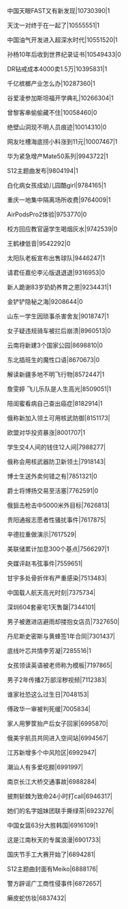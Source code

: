 中国天眼FAST又有新发现|10730390|1

天沈一对终于在一起了|10555551|1

中国油气开发进入超深水时代|10551520|1

孙杨10年后收到世界纪录证书|10549433|0

DR钻戒成本4000卖1.5万|10395831|1

千亿槟榔产业怎么办|10287360|1

谷爱凌参加斯坦福开学典礼|10266304|1

曾黎客串偷偷藏不住|10058460|0

绝壁山洞现不明人员痕迹|10014310|0

网友吐槽海底捞小料涨到11元|10007467|1

华为紧急增产Mate50系列|9943722|1

S12主题曲发布|9804194|1

白化病女孩成幼儿园酷girl|9784165|1

重庆一地集中隔离场所收费|9764009|1

AirPodsPro2体验|9753770|0

校方回应教官逼学生喝烟灰水|9742539|0

王鹤棣低音|9542292|0

太阳队老板宣布出售球队|9446247|1

请君任嘉伦李沁版退退退|9316953|0

新人跪谢83岁奶奶养育之恩|9234431|1

金铲铲隐秘之海|9208644|0

山东一学生因琐事杀害舍友|9018747|1

女子疑违规骑车被拦后崩溃|8960513|0

云南将新建3个国家公园|8698810|0

东北插班生的魔性口语|8670673|0

解读新疆多地不明飞行物|8572447|1

詹雯婷 飞儿乐队是人生高光|8509051|1

陪闺蜜看病自己查出癌症|8182914|1

俄称新加入领土可用核武防御|8151173|

欧盟对华投资暴涨|8001707|1

学生交4人间的钱住12人间|7988277|

俄称会用核武器防卫新领土|7918143|

博士生送外卖何错之有|7851321|0

爵士将博扬交易至活塞|7762591|0

俄狙击枪击中5000米外目标|7626813|

贵阳通报志愿者性骚扰事件|7617875|

辛德拉重做演示|7617529|

美联储累计加息300个基点|7566297|1

央媒评赵韦弦事件|7559651|

甘宇多处骨折伴有严重感染|7513483|

中国载人航天高光时刻|7375734|

深圳604套豪宅1天售罄|7344101|

男子被邀进店避雨却搂抱女店员|7327650|

丹尼斯史密斯与黄蜂签1年合同|7301437|

底线叶芯共情李芳凝|7285516|1

女孩领读英语被老师称为模板|7197865|

男子2年传播2万部淫秽视频|7112383|

谁家社恐这么过生日|7048153|

傅政华一审被判死缓|7005834|

家人用箩筐抬产后女子回家|6995870|

俄美宇航员共同进入空间站|6994567|

江苏新增多个中风险区|6992947|

潮汕人有多爱吃朥|6991997|

南京长江大桥交通事故|6988284|

披荆斩棘为致命24小时打call|6946317|

她们的名字姐妹团联手撕绿茶|6923276|

中国女篮63分大胜韩国|6916109|1

这是江南秋天的专属浪漫|6901733|

国庆节手工大赛开始了|6894281|

S12主题曲封面有Meiko|6888176|

警方辟谣广工商性侵事件|6872657|

癞皮蛇仿妆|6837432|

